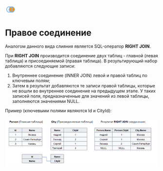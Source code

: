 ![](../../../media/app/processors/transformation/joins-08.svg)
# Правое соединение

Аналогом данного вида слияния является SQL-оператор **RIGHT JOIN**.

При **RIGHT JOIN** производится соединение двух таблиц - главной (левая таблица) и присоединяемой (правая таблица). В результирующий набор добавляются следующие записи:
 
 1.  Внутреннее соединение (INNER JOIN) левой и правой таблиц по ключевым полям;
 2.  Затем в результат добавляются те записи правой таблицы, которые не вошли во внутреннее соединение на предыдущем этапе. У таких записей поля, предназначенные для значений из левой таблицы, заполняются значениями NULL.

Пример (ключевыми полями являются Id и CityId):

![](../../../media/app/processors/transformation/join/right_join_example_4.png)
